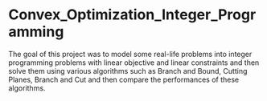 # Convex_Optimization_Integer_Programming
The goal of this project was to model some real-life problems into integer programming problems with linear objective and linear constraints and then solve them using various algorithms such as Branch and Bound, Cutting Planes, Branch and Cut and then compare the performances of these algorithms.
